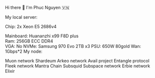 Hi there 👋 I'm Phuc Nguyen 🇻🇳        
                                                                     
My local server:                            
                   
Chip: 2x Xeon E5 2686v4          
 
Mainboard: Huananzhi x99 F8D plus    
Ram: 256GB ECC DDR4  
VGA: No
NVMe: Samsung 970 Evo 2TB x3
PSU: 650W 80gold
Wan: 1Gbps*2
My node:

Muon network
Shardeum
Arkeo network
Avail project
Entangle protocol
Fleek network
Mantra Chain
Subsquid
Subspace network
Erbie network
Elixir
 
